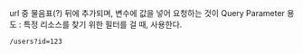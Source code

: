 url 중 물음표(?) 뒤에 추가되며, 변수에 값을 넣어 요청하는 것이 Query Parameter
용도 : 특정 리소스를 찾기 위한 필터를 걸 때, 사용한다.
```
/users?id=123
```

